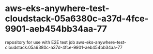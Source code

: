 # aws-eks-anywhere-test-cloudstack-05a6380c-a37d-4fce-9901-aeb454bb34aa-77
repository for use with E2E test job aws-eks-anywhere-test-cloudstack:05a6380c-a37d-4fce-9901-aeb454bb34aa-77
